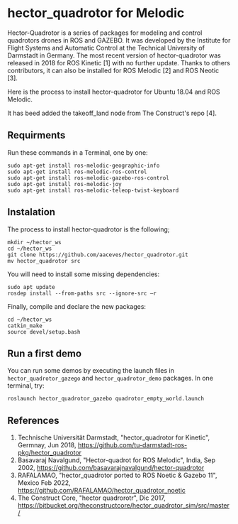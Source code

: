 # hector_quadrotor for Melodic

Hector-Quadrotor is a series of packages for modeling and control quadrotors drones in ROS and GAZEBO. It was developed by the Institute for Flight Systems and Automatic Control at the Technical University of Darmstadt in Germany. The most recent version of hector-quadrotor was released in 2018 for ROS Kinetic [1] with no further update. Thanks to others contributors, it can also be installed for ROS Melodic [2] and ROS Neotic [3].

Here is the process to install hector-quadrotor for Ubuntu 18.04 and ROS Melodic.

It has beed added the takeoff_land node from The Construct's repo [4].

## Requirments

Run these commands in a Terminal, one by one:
```
sudo apt-get install ros-melodic-geographic-info
sudo apt-get install ros-melodic-ros-control
sudo apt-get install ros-melodic-gazebo-ros-control
sudo apt-get install ros-melodic-joy
sudo apt-get install ros-melodic-teleop-twist-keyboard
```

## Instalation

The process to install hector-quadrotor is the following;
```
mkdir ~/hector_ws
cd ~/hector_ws
git clone https://github.com/aaceves/hector_quadrotor.git
mv hector_quadrotor src
```
You will need to install some missing dependencies:
```
sudo apt update
rosdep install --from-paths src --ignore-src –r 
```
Finally, compile and declare the new packages:
```
cd ~/hector_ws
catkin_make
source devel/setup.bash
```

## Run a first demo

You can run some demos by executing the launch files in ```hector_quadrotor_gazego``` and ```hector_quadrotor_demo``` packages.
In one terminal, try:
```
roslaunch hector_quadrotor_gazebo quadrotor_empty_world.launch
```

## References

1. Technische Universität Darmstadt, "hector_quadrotor for Kinetic", Germnay, Jun 2018, https://github.com/tu-darmstadt-ros-pkg/hector_quadrotor 
2. Basavaraj Navalgund, "Hector-quadrot for ROS Melodic", India, Sep 2002, https://github.com/basavarajnavalgund/hector-quadrotor 
3. RAFALAMAO, "hector_quadrotor ported to ROS Noetic & Gazebo 11", Mexico Feb 2022, https://github.com/RAFALAMAO/hector_quadrotor_noetic 
4. The Construct Core, "hector quadrorotr", Dic 2017, https://bitbucket.org/theconstructcore/hector_quadrotor_sim/src/master/
